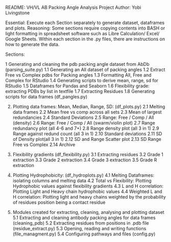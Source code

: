 README: VH/VL AB Packing Angle Analysis Project
Author: Yobi Livingstone

Essential: Execute each Section separately to generate dataset, dataframes and plots.
Reasoning: Some sections require copying contents into BASH or light formatting
in spreadsheet software such as Libre Calculation/ Excel/ Google Sheets. Within each section in the .py files, there are instructions on how to generate the data.


Sections:

1 Generating and cleaning the pdb packing angle dataset from AbDb (parsing_suite.py)
1.1 	Generating an All dataset of packing angles
1.2 	Extract Free vs Complex pdbs for Packing angles
1.3 	Formatting All, Free and Complex for RStudio
1.4 	Generating scripts to derive mean, range, sd for RStudio
1.5 	Dataframes for Pandas and Seaborn
1.6 	Flexibility grade: extracting PDBs by list in textfile
1.7 	Extracting Residues
1.8 	Generating scripts for data frames (df_pangles.py)

2. Plotting data frames: Mean, Median, Range, SD: (df_plots.py)
2.1 	Melting data frames
2.2	Mean free vs comp across all sets
2.3	Mean of largest redundancies
2.4	Standard Deviations
2.5	Range: Free / Comp / All (density)
2.6	Range: Free / Comp / All (swarm/violin plot)
2.7	Range redundancy plot (all 4-6 and 7+)
2.8	Range density plot (all 3 in 1)
2.9	Range against redund count (all 3 in 1)
2.10	Standard deviations
2.11	SD of Density plot(all 3 in 1)
2.12	SD and Range Scatter plot
2.13	SD Range Free vs Complex
2.14	Archive

3. Flexibility gradients (df_flexibility.py)
3.1	Extracting residues
3.2	Grade 1 extraction
3.3	Grade 2 extraction
3.4	Grade 3 extraction
3.5	Grade R extraction

4. Plotting Hydrophobicity: (df_hydroplots.py)
4.1	Melting Dataframes: isolating columns and melting data
4.2	Total vs Flexibility: Plotting Hydrophobic values against flexibility gradients
4.3	L and H correlation: Plotting Light and Heavy chain hydrophobic values 
4.4	Weighted L and H correlation: Plotting light and heavy chains weighted by the probability of residues position being a contact residue 

5. Modules created for extracting, cleaning, analysing and plotting dataset
5.1	Extracting and cleaning antibody packing angles for data frames (cleaning_pdb)
5.2	Extracting residues from positions in .pdb file (residue_extract.py)
5.3	Opening, reading and writing functions (file_managment.py)
5.4	Configuring pathways and files (config.py)

